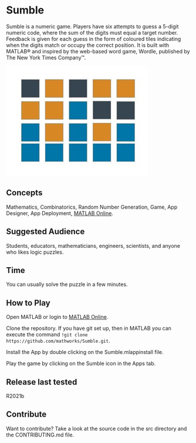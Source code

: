 # Sumble
Sumble is a numeric game. Players have six attempts to guess a 5-digit numeric code, where the sum of the digits must equal a target number. Feedback is given for each guess in the form of coloured tiles indicating when the digits match or occupy the correct position. It is built with MATLAB® and inspired by the web-based word game, Wordle, published by The New York Times Company™.

![Sumble, a numeric game](/src/SumbleIcon.jpg)
 
## Concepts
Mathematics, Combinatorics, Random Number Generation, Game, App Designer, App Deployment, [MATLAB Online](https://matlab.mathworks.com/). 

## Suggested Audience
Students, educators, mathematicians, engineers, scientists, and anyone who likes logic puzzles. 

## Time
You can usually solve the puzzle in a few minutes.

## How to Play
Open MATLAB or login to [MATLAB Online](https://matlab.mathworks.com/).

Clone the repository. If you have git set up, then in MATLAB you can execute the command `!git clone https://github.com/mathworks/Sumble.git`.

Install the App by double clicking on the Sumble.mlappinstall file. 

Play the game by clicking on the Sumble icon in the Apps tab.  

## Release last tested
R2021b 

## Contribute
Want to contribute? Take a look at the source code in the src directory and the CONTRIBUTING.md file. 

